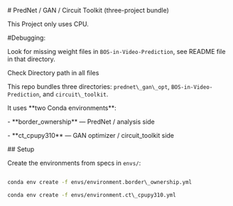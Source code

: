 \# PredNet / GAN / Circuit Toolkit (three-project bundle)



This Project only uses CPU. 



\#Debugging: 



Look for missing weight files in `BOS-in-Video-Prediction`, see README file in that directory.

Check Directory path in all files



This repo bundles three directories: `prednet\_gan\_opt`, `BOS-in-Video-Prediction`, and `circuit\_toolkit`.

It uses \*\*two Conda environments\*\*:



\- \*\*border\_ownership\*\* — PredNet / analysis side

\- \*\*ct\_cpupy310\*\*     — GAN optimizer / circuit\_toolkit side



\## Setup

Create the environments from specs in `envs/`:

```bash

conda env create -f envs/environment.border\_ownership.yml

conda env create -f envs/environment.ct\_cpupy310.yml

